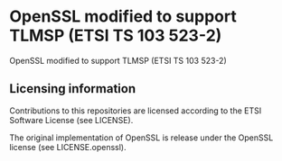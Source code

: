 # OpenSSL modified to support TLMSP (ETSI TS 103 523-2)

OpenSSL modified to support TLMSP (ETSI TS 103 523-2)

## Licensing information

Contributions to this repositories are licensed according to the ETSI
Software License (see LICENSE).

The original implementation of OpenSSL is release under the 
OpenSSL license (see LICENSE.openssl).

